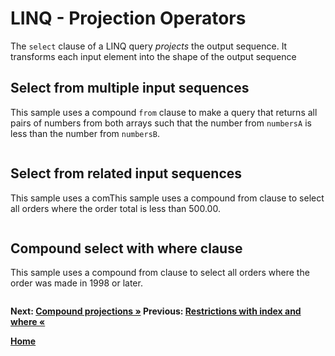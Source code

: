 # LINQ - Projection Operators

The `select` clause of a LINQ query *projects* the output sequence. It transforms each input element into the shape of the output sequence

## Select from multiple input sequences

This sample uses a compound `from` clause to make a query that returns all pairs of numbers from both arrays such that the number from `numbersA` is less than the number from `numbersB`.

``` cs --region select-many-syntax --source-file ../src/Projections.cs --project ../src/Try101LinqSamples.csproj
```

## Select from related input sequences

This sample uses a comThis sample uses a compound from clause to select all orders where the order total is less than 500.00.

``` cs --region select-many-drilldown --source-file ../src/Projections.cs --project ../src/Try101LinqSamples.csproj
```

## Compound select with where clause

This sample uses a compound from clause to select all orders where the order was made in 1998 or later.

``` cs --region select-many-filter --source-file ../src/Projections.cs --project ../src/Try101LinqSamples.csproj
```

**Next: [Compound projections  &raquo;](./projections-5.md) Previous: [Restrictions with index and where &laquo;](./restrictions-4.md)**

**[Home](../README.md)**

